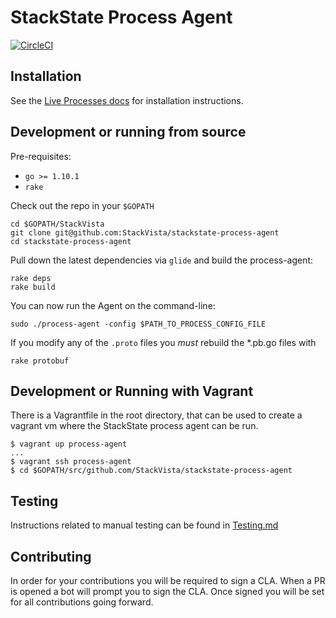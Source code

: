 # StackState Process Agent

[![CircleCI](https://circleci.com/gh/StackVista/stackstate-process-agent.svg?style=svg)](https://circleci.com/gh/StackVista/stackstate-process-agent)

## Installation

See the [Live Processes docs](https://docs.datadoghq.com/graphing/infrastructure/process/#installation) for installation instructions.

## Development or running from source

Pre-requisites:

* `go >= 1.10.1`
* `rake`

Check out the repo in your `$GOPATH`

```
cd $GOPATH/StackVista
git clone git@github.com:StackVista/stackstate-process-agent
cd stackstate-process-agent
```

Pull down the latest dependencies via `glide` and build the process-agent:

```
rake deps
rake build
```

You can now run the Agent on the command-line:

```
sudo ./process-agent -config $PATH_TO_PROCESS_CONFIG_FILE
```

If you modify any of the `.proto` files you _must_ rebuild the *.pb.go files with

```
rake protobuf
```

## Development or Running with Vagrant
There is a Vagrantfile in the root directory, that can be used to create a vagrant vm where the StackState process agent can be run.

```
$ vagrant up process-agent
...
$ vagrant ssh process-agent
$ cd $GOPATH/src/github.com/StackVista/stackstate-process-agent
```

## Testing

Instructions related to manual testing can be found in [Testing.md](Testing.md)

## Contributing

In order for your contributions you will be required to sign a CLA. When a PR is opened a bot will prompt you to sign the CLA. Once signed you will be set for all contributions going forward.
